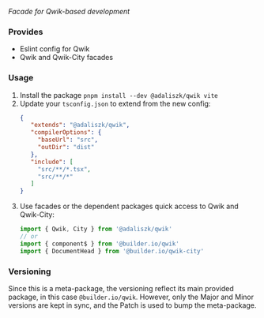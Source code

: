 _Facade for Qwik-based development_

### Provides

- Eslint config for Qwik
- Qwik and Qwik-City facades

### Usage

1. Install the package `pnpm install --dev @adaliszk/qwik vite`
2. Update your `tsconfig.json` to extend from the new config:
   ```json
   {
      "extends": "@adaliszk/qwik",
      "compilerOptions": {
        "baseUrl": "src",
        "outDir": "dist"
      },
      "include": [
        "src/**/*.tsx",
        "src/**/*"
      ]
   }
   ```
3. Use facades or the dependent packages quick access to Qwik and Qwik-City:
   ```typescript
   import { Qwik, City } from '@adaliszk/qwik'
   // or
   import { component$ } from '@builder.io/qwik'
   import { DocumentHead } from '@builder.io/qwik-city'
   ```  

### Versioning

Since this is a meta-package, the versioning reflect its main provided package, in this case `@builder.io/qwik`. However, only the
Major and Minor versions are kept in sync, and the Patch is used to bump the meta-package.
